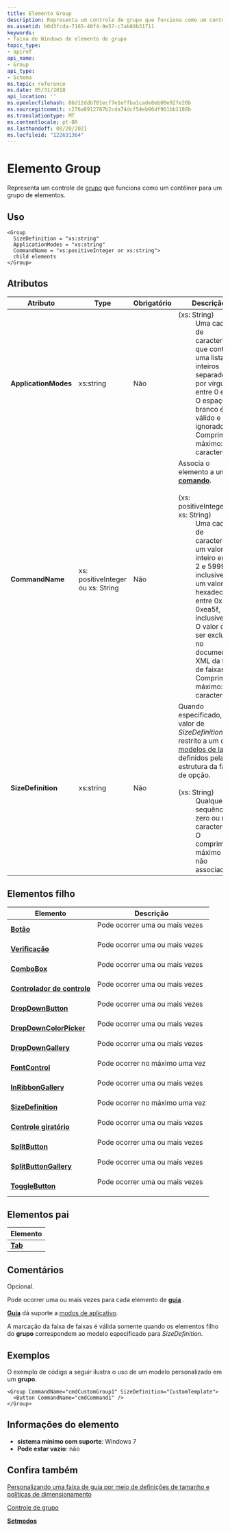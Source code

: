 ```yaml
---
title: Elemento Group
description: Representa um controle de grupo que funciona como um contêiner para um grupo de elementos.
ms.assetid: b0d3fcda-7165-40f4-9e57-c7ab88b31711
keywords:
- faixa de Windows de elemento de grupo
topic_type:
- apiref
api_name:
- Group
api_type:
- Schema
ms.topic: reference
ms.date: 05/31/2018
api_location: ''
ms.openlocfilehash: 86d12ddb781ecf7e1effba1cade8eb00e92fe20b
ms.sourcegitcommit: c276a8912787b2cda74dcf54eb96df961bb1188b
ms.translationtype: MT
ms.contentlocale: pt-BR
ms.lasthandoff: 08/20/2021
ms.locfileid: "122631364"
---
```

# <a name="group-element"></a>Elemento Group

Representa um controle de [grupo](windowsribbon-controls-group.md) que funciona como um contêiner para um grupo de elementos.

## <a name="usage"></a>Uso

``` syntax
<Group
  SizeDefinition = "xs:string"
  ApplicationModes = "xs:string"
  CommandName = "xs:positiveInteger or xs:string">
  child elements
</Group>
```

## <a name="attributes"></a>Atributos



<table>
<colgroup>
<col  />
<col  />
<col  />
<col  />
</colgroup>
<thead>
<tr class="header">
<th>Atributo</th>
<th>Type</th>
<th>Obrigatório</th>
<th>Descrição</th>
</tr>
</thead>
<tbody>
<tr class="odd">
<td><strong>ApplicationModes</strong><br/></td>
<td>xs:string<br/></td>
<td>Não<br/></td>
<td><dt><span></span><span></span><strong></strong> (xs: String)<br/> </dt> <dd> Uma cadeia de caracteres que contém uma lista de inteiros separados por vírgulas entre 0 e 31.<br/> O espaço em branco é válido e ignorado.<br/> Comprimento máximo: 250 caracteres. <br/> </dd> </dl></td>
</tr>
<tr class="even">
<td><strong>CommandName</strong><br/></td>
<td>xs: positiveInteger ou xs: String<br/></td>
<td>Não<br/></td>
<td>Associa o elemento a um <a href="windowsribbon-element-command.md"><strong>comando</strong></a>.<br/> <br/>
<dt><span></span><span></span><strong></strong> (xs: positiveInteger ou xs: String)<br/> </dt> <dd> Uma cadeia de caracteres, um valor inteiro entre 2 e 59999, inclusive, ou um valor hexadecimal entre 0x2 e 0xea5f, inclusive. <br/> O valor deve ser exclusivo no documento XML da faixa de faixas. <br/> Comprimento máximo: 100 caracteres. <br/> </dd> </dl></td>
</tr>
<tr class="odd">
<td><strong>SizeDefinition</strong><br/></td>
<td>xs:string<br/></td>
<td>Não<br/></td>
<td>Quando especificado, o valor de <em>SizeDefinition</em> é restrito a um dos <a href="windowsribbon-templates.md">modelos de layout</a> definidos pela estrutura da faixa de opção. <br/> <br/>
<dt><span></span><span></span><strong></strong> (xs: String)<br/> </dt> <dd> Qualquer sequência de zero ou mais caracteres.<br/> O comprimento máximo é não associado.<br/> </dd> </dl></td>
</tr>
</tbody>
</table>



## <a name="child-elements"></a>Elementos filho



| Elemento                                                                             | Descrição                                        |
|-------------------------------------------------------------------------------------|----------------------------------------------------|
| [**Botão**](windowsribbon-element-button.md)<br/>                           | Pode ocorrer uma ou mais vezes<br/> <br/> |
| [**Verificação**](windowsribbon-element-checkbox.md)<br/>                       | Pode ocorrer uma ou mais vezes<br/> <br/> |
| [**ComboBox**](windowsribbon-element-combobox.md)<br/>                       | Pode ocorrer uma ou mais vezes<br/> <br/> |
| [**Controlador de controle**](windowsribbon-element-controlgroup.md)<br/>               | Pode ocorrer uma ou mais vezes<br/> <br/> |
| [**DropDownButton**](windowsribbon-element-dropdownbutton.md)<br/>           | Pode ocorrer uma ou mais vezes<br/> <br/> |
| [**DropDownColorPicker**](windowsribbon-element-dropdowncolorpicker.md)<br/> | Pode ocorrer uma ou mais vezes<br/> <br/> |
| [**DropDownGallery**](windowsribbon-element-dropdowngallery.md)<br/>         | Pode ocorrer uma ou mais vezes<br/> <br/> |
| [**FontControl**](windowsribbon-element-fontcontrol.md)<br/>                 | Pode ocorrer no máximo uma vez<br/> <br/>      |
| [**InRibbonGallery**](windowsribbon-element-inribbongallery.md)<br/>         | Pode ocorrer uma ou mais vezes<br/> <br/> |
| [**SizeDefinition**](windowsribbon-element-sizedefinition.md)<br/>           | Pode ocorrer no máximo uma vez<br/> <br/>      |
| [**Controle giratório**](windowsribbon-element-spinner.md)<br/>                         | Pode ocorrer uma ou mais vezes<br/> <br/> |
| [**SplitButton**](windowsribbon-element-splitbutton.md)<br/>                 | Pode ocorrer uma ou mais vezes<br/> <br/> |
| [**SplitButtonGallery**](windowsribbon-element-splitbuttongallery.md)<br/>   | Pode ocorrer uma ou mais vezes<br/> <br/> |
| [**ToggleButton**](windowsribbon-element-togglebutton.md)<br/>               | Pode ocorrer uma ou mais vezes<br/> <br/> |



## <a name="parent-elements"></a>Elementos pai



| Elemento                                             |
|-----------------------------------------------------|
| [**Tab**](windowsribbon-element-tab.md)<br/> |



## <a name="remarks"></a>Comentários

Opcional.

Pode ocorrer uma ou mais vezes para cada elemento de [**guia**](windowsribbon-element-tab.md) .

[**Guia**](windowsribbon-element-tab.md) dá suporte a [modos de aplicativo](ribbon-applicationmodes.md).

A marcação da faixa de faixas é válida somente quando os elementos filho do **grupo** correspondem ao modelo especificado para *SizeDefinition*.

## <a name="examples"></a>Exemplos

O exemplo de código a seguir ilustra o uso de um modelo personalizado em um **grupo**.


```
<Group CommandName="cmdCustomGroup1" SizeDefinition="CustomTemplate">
  <Button CommandName="cmdCommand1" />
</Group>
```



## <a name="element-information"></a>Informações do elemento

* **sistema mínimo com suporte**: Windows 7
* **Pode estar vazio**: não



## <a name="see-also"></a>Confira também

<dl> <dt>

[Personalizando uma faixa de guia por meio de definições de tamanho e políticas de dimensionamento](windowsribbon-templates.md)
</dt> <dt>

[Controle de grupo](windowsribbon-controls-group.md)
</dt> <dt>

[**Setmodos**](/windows/desktop/api/uiribbon/nf-uiribbon-iuiframework-setmodes)
</dt> </dl>

 

